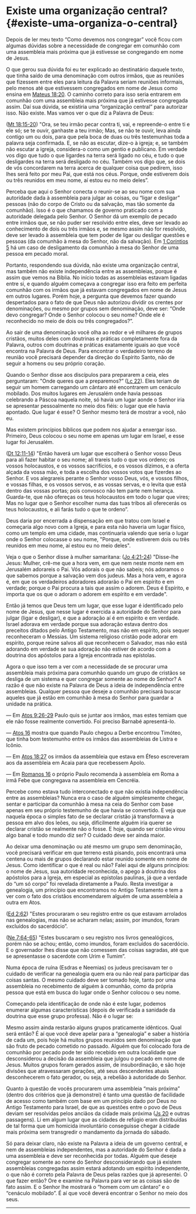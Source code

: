 # Existe uma organização central? {#existe-uma-organiza-o-central}

Depois de ler meu texto “Como devemos nos congregar” você ficou com algumas dúvidas sobre a necessidade de congregar em comunhão com uma assembleia mais próxima que já estivesse se congregando em nome de Jesus.

O que gerou sua dúvida foi eu ter explicado ao destinatário daquele texto, que tinha saído de uma denominação com outros irmãos, que as reuniões que fizessem entre eles para leitura da Palavra seriam reuniões informais, pelo menos até que estivessem congregados em nome de Jesus como ensina em [Mateus 18:20](http://bibliaonline.com.br/acf/mt/18/20). O caminho correto para isso seria entrarem em comunhão com uma assembleia mais próxima que já estivesse congregada assim. Daí sua dúvida, se existiria uma “organização central” para autorizar isso. Não existe. Mas vamos ver o que diz a Palavra de Deus:

([Mt 18:15-20](http://bibliaonline.com.br/acf/mt/18/15-20)) &quot;Ora, se teu irmão pecar contra ti, vai, e repreende-o entre ti e ele só; se te ouvir, ganhaste a teu irmão; Mas, se não te ouvir, leva ainda contigo um ou dois, para que pela boca de duas ou três testemunhas toda a palavra seja confirmada. E, se não as escutar, dize-o à igreja; e, se também não escutar a igreja, considera-o como um gentio e publicano. Em verdade vos digo que tudo o que ligardes na terra será ligado no céu, e tudo o que desligardes na terra será desligado no céu. Também vos digo que, se dois de vós concordarem na terra acerca de qualquer coisa que pedirem, isso lhes será feito por meu Pai, que está nos céus. Porque, onde estiverem dois ou três reunidos em meu nome, aí estou eu no meio deles”.

Perceba que aqui o Senhor conecta o reunir-se ao seu nome com sua autoridade dada à assembleia para julgar as coisas, ou “ligar e desligar” pessoas (não do corpo de Cristo ou da salvação, mas tão somente da comunhão). Isso é o que chamamos de governo praticado com a autoridade delegada pelo Senhor. O Senhor dá um exemplo de pecado entre irmãos que, se não puder ser resolvido entre eles, deve ser levado ao conhecimento de dois ou três irmãos e, se mesmo assim não for resolvido, deve ser levado à assembleia que tem poder de ligar ou desligar questões e pessoas (da comunhão à mesa do Senhor, não da salvação). Em [1 Coríntios 5](http://bibliaonline.com.br/acf/1co/5) há um caso de desligamento da comunhão à mesa do Senhor de uma pessoa em pecado moral.

Portanto, respondendo sua dúvida, não existe uma organização central, mas também não existe independência entre as assembleias, porque é assim que vemos na Bíblia. No início todas as assembleias estavam ligadas entre si, e quando alguém começava a congregar isso era feito em perfeita comunhão com os irmãos que já estavam congregados em nome de Jesus em outros lugares. Porém hoje, a pergunta que devemos fazer quando despertados para o fato de que Deus não autorizou dividir os crentes por denominações, ou mesmo por grupos sem denominação, deve ser: “Onde devo congregar? Onde o Senhor colocou o seu nome? Onde ele é reconhecido no meio de dois ou três congregados?”.

Ao sair de uma denominação você olha ao redor e vê milhares de grupos cristãos, muitos deles com doutrinas e práticas completamente fora da Palavra, outros com doutrinas e práticas exatamente iguais ao que você encontra na Palavra de Deus. Para encontrar o verdadeiro terreno de reunião você precisará depender da direção do Espírito Santo, não de seguir a homens ou seu próprio coração.

Quando o Senhor disse aos discípulos para prepararem a ceia, eles perguntaram: &quot;Onde queres que a preparemos?” ([Lc 22](http://bibliaonline.com.br/acf/lc/22)). Eles teriam de seguir um homem carregando um cântaro até encontrarem um cenáculo mobilado. Dos muitos lugares em Jerusalém onde havia pessoas celebrando a Páscoa naquela noite, só havia um lugar aonde o Senhor iria se apresentar pessoalmente no meio dos fiéis: o lugar que ele havia apontado. Que lugar é esse? O Senhor mesmo terá de mostrar a você, não eu.

Mas existem princípios bíblicos que podem nos ajudar a enxergar isso. Primeiro, Deus colocou o seu nome em apenas um lugar em Israel, e esse lugar foi Jerusalém.

([Dt 12:11-14](http://bibliaonline.com.br/acf/dt/12/11-14)) &quot;Então haverá um lugar que escolherá o Senhor vosso Deus para ali fazer habitar o seu nome; ali trareis tudo o que vos ordeno; os vossos holocaustos, e os vossos sacrifícios, e os vossos dízimos, e a oferta alçada da vossa mão, e toda a escolha dos vossos votos que fizerdes ao Senhor. E vos alegrareis perante o Senhor vosso Deus, vós, e vossos filhos, e vossas filhas, e os vossos servos, e as vossas servas, e o levita que está dentro das vossas portas; pois convosco não tem parte nem herança. Guarda-te, que não ofereças os teus holocaustos em todo o lugar que vires; Mas no lugar que o Senhor escolher numa das tuas tribos ali oferecerás os teus holocaustos, e ali farás tudo o que te ordeno”.

Deus daria por encerrada a dispensação em que tratou com Israel e começaria algo novo com a Igreja, e para esta não haveria um lugar físico, como um templo em uma cidade, mas continuaria valendo que seria o lugar onde o Senhor colocasse o seu nome, &quot;Porque, onde estiverem dois ou três reunidos em meu nome, aí estou eu no meio deles&quot;.

Veja o que o Senhor disse à mulher samaritana: ([Jo 4:21-24](http://bibliaonline.com.br/acf/jo/4/21-24)) &quot;Disse-lhe Jesus: Mulher, crê-me que a hora vem, em que nem neste monte nem em Jerusalém adorareis o Pai. Vós adorais o que não sabeis; nós adoramos o que sabemos porque a salvação vem dos judeus. Mas a hora vem, e agora é, em que os verdadeiros adoradores adorarão o Pai em espírito e em verdade; porque o Pai procura a tais que assim o adorem. Deus é Espírito, e importa que os que o adoram o adorem em espírito e em verdade&quot;.

Então já temos que Deus tem um lugar, que esse lugar é identificado pelo nome de Jesus, que nesse lugar é exercida a autoridade do Senhor para julgar (ligar e desligar), e que a adoração aí é em espírito e em verdade. Israel adorava em verdade porque sua adoração estava dentro dos preceitos ditados pelo Antigo Testamento, mas não em espírito, pois sequer reconheceram o Messias. Um sistema religioso cristão pode adorar em espírito, porque reúne salvos ali que reconhecem o Salvador, mas não está adorando em verdade se sua adoração não estiver de acordo com a doutrina dos apóstolos para a Igreja encontrada nas epístolas.

Agora o que isso tem a ver com a necessidade de se procurar uma assembleia mais próxima para comunhão quando um grupo de cristãos se desliga de um sistema e quer congregar somente ao nome do Senhor? A razão é que não existe na Palavra de Deus a ideia de independência entre assembleias. Qualquer pessoa que deseje a comunhão precisará buscar aqueles que já estão em comunhão à mesa do Senhor para guardar a unidade na prática.

— Em [Atos 9:26-29](http://bibliaonline.com.br/acf/atos/9/26-29) Paulo quis se juntar aos irmãos, mas estes temiam que ele não fosse realmente convertido. Foi preciso Barnabé apresentá-lo.

— [Atos 16](http://bibliaonline.com.br/acf/atos/16) mostra que quando Paulo chegou a Derbe encontrou Timóteo, que tinha bom testemunho entre os irmãos das assembleias de Listra e Icônio.

— Em [Atos 18:27](http://bibliaonline.com.br/acf/atos/18/27) os irmãos da assembleia que estava em Éfeso escreveram aos da assembleia em Acaia para que recebessem Apolo.

— Em [Romanos 16](http://bibliaonline.com.br/acf/rm/16) o próprio Paulo recomenda à assembleia em Roma a irmã Febe que congregava na assembleia em Cencréia.

Percebe como estava tudo interconectado e que não existia independência entre as assembleias? Nunca era o caso de alguém simplesmente chegar, sentar e participar da comunhão à mesa na ceia do Senhor com base apenas em seu próprio testemunho de que havia se convertido. E veja que naquela época o simples fato de se declarar cristão já transformava a pessoa em alvo dos leões, ou seja, dificilmente alguém iria querer se declarar cristão se realmente não o fosse. E hoje, quando ser cristão virou algo banal e todo mundo diz ser? O cuidado deve ser ainda maior.

Ao deixar uma denominação ou até mesmo um grupo sem denominação, você precisará verificar em que terreno está pisando, pois encontrará uma centena ou mais de grupos declarando estar reunido somente em nome de Jesus. Como identificar o que é real ou não? Falei aqui de alguns princípios: o nome de Jesus, sua autoridade reconhecida, o apego à doutrina dos apóstolos para a Igreja, em especial as epístolas paulinas, já que a verdade do “um só corpo” foi revelada diretamente a Paulo. Resta investigar a genealogia, um princípio que encontramos no Antigo Testamento e tem a ver com o fato dos cristãos encomendarem alguém de uma assembleia a outra em Atos.

([Ed 2:62](http://bibliaonline.com.br/acf/ed/2/62)) &quot;Estes procuraram o seu registro entre os que estavam arrolados nas genealogias, mas não se acharam nelas; assim, por imundos, foram excluídos do sacerdócio”.

([Ne 7:64-65](http://bibliaonline.com.br/acf/ne/7/64-65)) &quot;Estes buscaram o seu registro nos livros genealógicos, porém não se achou; então, como imundos, foram excluídos do sacerdócio. E o governador lhes disse que não comessem das coisas sagradas, até que se apresentasse o sacerdote com Urim e Tumim”.

Numa época de ruína (Esdras e Neemias) os judeus precisavam ter o cuidado de verificar na genealogia quem era ou não real para participar das coisas santas. O mesmo cuidado deve ser tomado hoje, tanto por uma assembleia no recebimento de alguém à comunhão, como da própria pessoa que está em busca do lugar onde o Senhor colocou o seu nome.

Começando pela identificação de onde não é este lugar, podemos enumerar algumas características (depois de verificada a sanidade da doutrina que esse grupo professa). Não é o lugar se:

Mesmo assim ainda restarão alguns grupos praticamente idênticos. Qual será então? É aí que você deve apelar para a “genealogia” e saber a história de cada um, pois hoje há muitos grupos reunidos sem denominação que são fruto de pecado cometido no passado. Alguém que foi colocado fora de comunhão por pecado pode ter sido recebido em outra localidade que desconsiderou a decisão da assembleia que julgou o pecado em nome de Jesus. Muitos grupos foram gerados assim, de insubordinação, e são hoje divisões que atravessaram gerações, até seus descendentes atuais desconhecerem o fato gerador, ou seja, a rebelião à autoridade do Senhor.

Quanto à questão de vocês procurarem uma assembleia “mais próxima” (dentro dos critérios que já demonstrei) é tanto uma questão de facilidade de acesso como também com base em um princípio dado por Deus no Antigo Testamento para Israel, de que as questões entre o povo de Deus deviam ser resolvidas pelos anciãos da cidade mais próxima ([Js 20](http://bibliaonline.com.br/acf/js/20) e outras passagens). Li em algum lugar que as cidades de refúgio eram distribuídas de tal forma que um homicida involuntário conseguisse chegar à cidade mais próxima sem transgredir o mandamento da jornada do sábado.

Só para deixar claro, não existe na Palavra a ideia de um governo central, e nem de assembleias independentes, mas a autoridade do Senhor é dada a uma assembleia e deve ser reconhecida por todas. Alguém que deseje congregar somente ao nome do Senhor desconsiderando que já existem assembleias congregadas assim estará adotando um espírito independente, o que não é correto pela Palavra de Deus pelas razões que já apresentei. O que fazer então? Ore e examine na Palavra para ver se as coisas são de fato assim. E o Senhor lhe mostrará o “homem com um cântaro” e o “cenáculo mobilado”. É aí que você deverá encontrar o Senhor no meio dos seus.

*****